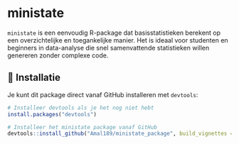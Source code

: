 # ministate

`ministate` is een eenvoudig R-package dat basisstatistieken berekent op een overzichtelijke en toegankelijke manier. Het is ideaal voor studenten en beginners in data-analyse die snel samenvattende statistieken willen genereren zonder complexe code.

## 🔧 Installatie

Je kunt dit package direct vanaf GitHub installeren met `devtools`:

```r
# Installeer devtools als je het nog niet hebt
install.packages("devtools")

# Installeer het ministate package vanaf GitHub
devtools::install_github("Amal189/ministate_package", build_vignettes = TRUE)
```
